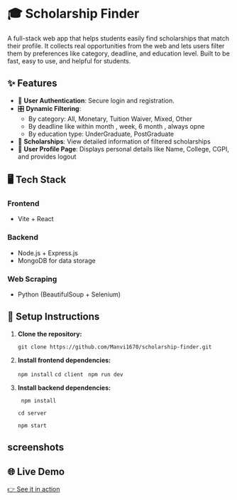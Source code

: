 
# **🎓 Scholarship Finder**  
A full-stack web app that helps students easily find scholarships that match their profile. It collects real opportunities from the web and lets users filter them by preferences like category, deadline, and education level. Built to be fast, easy to use, and helpful for students.

## ✨ Features

- 🔐 **User Authentication**: Secure login and registration.
- 🎛️ **Dynamic Filtering**:
  - By category: All, Monetary, Tuition Waiver, Mixed, Other  
  - By deadline like within month , week, 6 month , always opne
  - By education type: UnderGraduate, PostGraduate 
- 📄 **Scholarships**: View detailed information of filtered scholarships
- 👤 **User Profile Page**: Displays personal details like Name, College, CGPI, and provides logout


## 🖥️ Tech Stack

### Frontend
- Vite + React

### Backend
- Node.js + Express.js
- MongoDB for data storage
  
### Web Scraping
- Python (BeautifulSoup + Selenium)



## 📌 Setup Instructions

1. **Clone the repository:**
  
   `git clone https://github.com/Manvi1670/scholarship-finder.git`
   

2. **Install frontend dependencies:**
  
   `npm install`
    `cd client`
   ` npm run dev`
   

3. **Install backend dependencies:**

   ` npm install`

   `cd server`

   `npm start`


## screenshots
## 🌐 Live Demo

[👉 See it in action](https://your-deployment-link.com)


